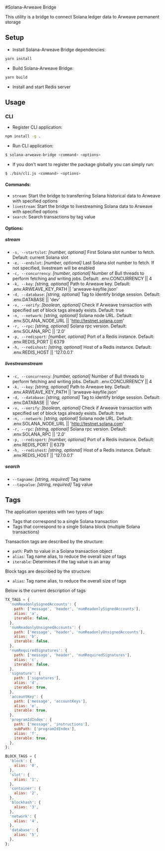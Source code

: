 #Solana-Arweave Bridge

This utility is a bridge to connect Solana ledger data to Arweave permanent storage</h4>

## Setup
* Install Solana-Arweave Bridge dependencies:
```bash
yarn install
```

* Build Solana-Arweave Bridge:
```bash
yarn build
```

* Install and start Redis server

## Usage
### CLI
* Register CLI application:
```bash
npm install -g .
```

* Run CLI application:
```bash
$ solana-arweave-bridge <command> <options>
```

* If you don't want to register the package globally you can simply run:
```bash
$ ./bin/cli.js <command> <options>
```

#### Commands:
*  `stream`: Start the bridge to transferring Solana historical data to Arweave with specified options
*  `livestream`: Start the bridge to livestreaming Solana data to Arweave with specified options
*  `search`: Search transactions by tag value

#### Options:
##### stream
*  `-s, --startslot`: *[number, optional]* First Solana slot number to fetch. Default: current Solana slot
*  `-e, --endslot`: *[number, optional]* Last Solana slot number to fetch. If not specified, livestream will be enabled
*  `-c, --concurrency`: *[number, optional]* Number of Bull threads to perform fetching and writing jobs. Default: .env.CONCURRENCY || 4
*  `-k, --key`: *[string, optional]* Path to Arweave key. Default: .env.ARWEAVE_KEY_PATH || 'arweave-keyfile.json'
*  `-d, --database`: *[string, optional]* Tag to identify bridge session. Default: .env.DATABASE || 'dev'
*  `-v, --verify`: *[boolean, optional]* Check if Arweave transaction with specified set of block tags already exists. Default: true
*  `-n, --network`: *[string, optional]* Solana node URL. Default: .env.SOLANA_NODE_URL || 'http://testnet.solana.com'
*  `-r, --rpc`: *[string, optional]* Solana rpc version. Default: .env.SOLANA_RPC || '2.0'
*  `-p, --redisport`: *[number, optional]* Port of a Redis instance. Default: .env.REDIS_PORT || 6379
*  `-h, --redishost`: *[string, optional]* Host of a Redis instance. Default: .env.REDIS_HOST || '127.0.0.1'

##### livestreamstream
*  `-c, --concurrency`: *[number, optional]* Number of Bull threads to perform fetching and writing jobs. Default: .env.CONCURRENCY || 4
*  `-k, --key`: *[string, optional]* Path to Arweave key. Default: .env.ARWEAVE_KEY_PATH || 'arweave-keyfile.json'
*  `-d, --database`: *[string, optional]* Tag to identify bridge session. Default: .env.DATABASE || 'dev'
*  `-v, --verify`: *[boolean, optional]* Check if Arweave transaction with specified set of block tags already exists. Default: true
*  `-n, --network`: *[string, optional]* Solana node URL. Default: .env.SOLANA_NODE_URL || 'http://testnet.solana.com'
*  `-r, --rpc`: *[string, optional]* Solana rpc version. Default: .env.SOLANA_RPC || '2.0'
*  `-p, --redisport`: *[number, optional]* Port of a Redis instance. Default: .env.REDIS_PORT || 6379
*  `-h, --redishost`: *[string, optional]* Host of a Redis instance. Default: .env.REDIS_HOST || '127.0.0.1'

##### search
*  `--tagname`: *[string, required]* Tag name
*  `--tagvalue`: *[string, required]* Tag value

## Tags
The application operates with two types of tags:
*  Tags that correspond to a single Solana transaction
*  Tags that correspond to a single Solana block (multiple Solana transactions)

Transaction tags are described by the structure:
*  `path`: Path to value in a Solana transaction object
*  `alias`: Tag name alias, to reduce the overall size of tags
*  `iterable`: Determines if the tag value is an array

Block tags are described by the structure:
*  `alias`: Tag name alias, to reduce the overall size of tags

Below is the current description of tags
```javascript
TX_TAGS = {
  'numReadonlySignedAccounts': {
    path: ['message', 'header', 'numReadonlySignedAccounts'],
    alias: 'a',
    iterable: false,
  },
  'numReadonlyUnsignedAccounts': {
    path: ['message', 'header', 'numReadonlyUnsignedAccounts'],
    alias: 'b',
    iterable: false,
  },
  'numRequiredSignatures': {
    path: ['message', 'header', 'numRequiredSignatures'],
    alias: 'c',
    iterable: false,
  },
  'signature': {
    path: ['signatures'],
    alias: 'd',
    iterable: true,
  },
  'accountKey': {
    path: ['message', 'accountKeys'],
    alias: 'e',
    iterable: true,
  },
  'programIdIndex': {
    path: ['message', 'instructions'],
    subPath: ['programIdIndex'],
    alias: 'f',
    iterable: true,
  },
};

BLOCK_TAGS = {
  'block': {
    alias: '0',
  },
  'slot': {
    alias: '1',
  },
  'container': {
    alias: '2',
  },
  'blockhash': {
    alias: '3',
  },
  'network': {
    alias: '4',
  },
  'database': {
    alias: '5',
  },
};
```

